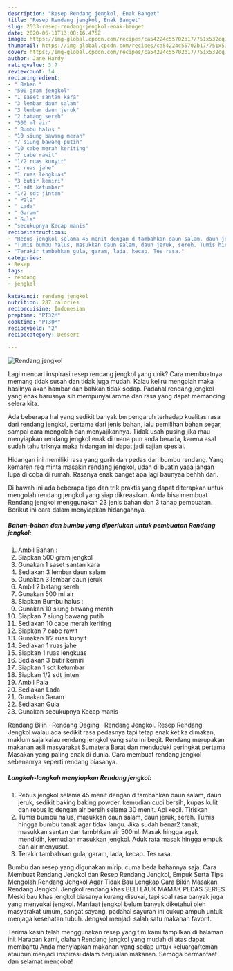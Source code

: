 ```yaml
---
description: "Resep Rendang jengkol, Enak Banget"
title: "Resep Rendang jengkol, Enak Banget"
slug: 2533-resep-rendang-jengkol-enak-banget
date: 2020-06-11T13:08:16.475Z
image: https://img-global.cpcdn.com/recipes/ca54224c55702b17/751x532cq70/rendang-jengkol-foto-resep-utama.jpg
thumbnail: https://img-global.cpcdn.com/recipes/ca54224c55702b17/751x532cq70/rendang-jengkol-foto-resep-utama.jpg
cover: https://img-global.cpcdn.com/recipes/ca54224c55702b17/751x532cq70/rendang-jengkol-foto-resep-utama.jpg
author: Jane Hardy
ratingvalue: 3.7
reviewcount: 14
recipeingredient:
- " Bahan "
- "500 gram jengkol"
- "1 saset santan kara"
- "3 lembar daun salam"
- "3 lembar daun jeruk"
- "2 batang sereh"
- "500 ml air"
- " Bumbu halus "
- "10 siung bawang merah"
- "7 siung bawang putih"
- "10 cabe merah keriting"
- "7 cabe rawit"
- "1/2 ruas kunyit"
- "1 ruas jahe"
- "1 ruas lengkuas"
- "3 butir kemiri"
- "1 sdt ketumbar"
- "1/2 sdt jinten"
- " Pala"
- " Lada"
- " Garam"
- " Gula"
- "secukupnya Kecap manis"
recipeinstructions:
- "Rebus jengkol selama 45 menit dengan d tambahkan daun salam, daun jeruk, sedikit baking baking powder. kemudian cuci bersih, kupas kulit dan rebus lg dengan air bersih selama 30 menit. Api kecil. Tiriskan"
- "Tumis bumbu halus, masukkan daun salam, daun jeruk, sereh. Tumis hingga bumbu tanak agar tidak langu. Jika sudah benar2 tanak, masukkan santan dan tambhkan air 500ml. Masak hingga agak mendidih, kemudian masukkan jengkol. Aduk rata masak hingga empuk dan air menyusut."
- "Terakir tambahkan gula, garam, lada, kecap. Tes rasa."
categories:
- Resep
tags:
- rendang
- jengkol

katakunci: rendang jengkol 
nutrition: 287 calories
recipecuisine: Indonesian
preptime: "PT32M"
cooktime: "PT30M"
recipeyield: "2"
recipecategory: Dessert

---
```



![Rendang jengkol](https://img-global.cpcdn.com/recipes/ca54224c55702b17/751x532cq70/rendang-jengkol-foto-resep-utama.jpg)

Lagi mencari inspirasi resep rendang jengkol yang unik? Cara membuatnya memang tidak susah dan tidak juga mudah. Kalau keliru mengolah maka hasilnya akan hambar dan bahkan tidak sedap. Padahal rendang jengkol yang enak harusnya sih mempunyai aroma dan rasa yang dapat memancing selera kita.

Ada beberapa hal yang sedikit banyak berpengaruh terhadap kualitas rasa dari rendang jengkol, pertama dari jenis bahan, lalu pemilihan bahan segar, sampai cara mengolah dan menyajikannya. Tidak usah pusing jika mau menyiapkan rendang jengkol enak di mana pun anda berada, karena asal sudah tahu triknya maka hidangan ini dapat jadi sajian spesial.

Hidangan ini memiliki rasa yang gurih dan pedas dari bumbu rendang. Yang kemaren req minta masakin rendang jengkol, udah di buatin yaaa jangan lupa di coba di rumah. Rasanya enak banget apa lagi baunyaa behhh dari.


Di bawah ini ada beberapa tips dan trik praktis yang dapat diterapkan untuk mengolah rendang jengkol yang siap dikreasikan. Anda bisa membuat Rendang jengkol menggunakan 23 jenis bahan dan 3 tahap pembuatan. Berikut ini cara dalam menyiapkan hidangannya.

<!--inarticleads1-->

##### Bahan-bahan dan bumbu yang diperlukan untuk pembuatan Rendang jengkol:

1. Ambil  Bahan :
1. Siapkan 500 gram jengkol
1. Gunakan 1 saset santan kara
1. Sediakan 3 lembar daun salam
1. Gunakan 3 lembar daun jeruk
1. Ambil 2 batang sereh
1. Gunakan 500 ml air
1. Siapkan  Bumbu halus :
1. Gunakan 10 siung bawang merah
1. Siapkan 7 siung bawang putih
1. Sediakan 10 cabe merah keriting
1. Siapkan 7 cabe rawit
1. Gunakan 1/2 ruas kunyit
1. Sediakan 1 ruas jahe
1. Siapkan 1 ruas lengkuas
1. Sediakan 3 butir kemiri
1. Siapkan 1 sdt ketumbar
1. Siapkan 1/2 sdt jinten
1. Ambil  Pala
1. Sediakan  Lada
1. Gunakan  Garam
1. Sediakan  Gula
1. Gunakan secukupnya Kecap manis


Rendang Bilih · Rendang Daging · Rendang Jengkol. Resep Rendang Jengkol walau ada sedikit rasa pedasnya tapi tetap enak ketika dimakan, maklum saja kalau rendang jengkol yang satu ini begit. Rendang merupakan makanan asli masyarakat Sumatera Barat dan menduduki peringkat pertama Masakan yang paling enak di dunia. Cara membuat rendang jengkol sebenanrya seperti rendang biasanya. 

<!--inarticleads2-->

##### Langkah-langkah menyiapkan Rendang jengkol:

1. Rebus jengkol selama 45 menit dengan d tambahkan daun salam, daun jeruk, sedikit baking baking powder. kemudian cuci bersih, kupas kulit dan rebus lg dengan air bersih selama 30 menit. Api kecil. Tiriskan
1. Tumis bumbu halus, masukkan daun salam, daun jeruk, sereh. Tumis hingga bumbu tanak agar tidak langu. Jika sudah benar2 tanak, masukkan santan dan tambhkan air 500ml. Masak hingga agak mendidih, kemudian masukkan jengkol. Aduk rata masak hingga empuk dan air menyusut.
1. Terakir tambahkan gula, garam, lada, kecap. Tes rasa.


Bumbu dan resep yang digunakan mirip, cuma beda bahannya saja. Cara Membuat Rendang Jengkol dan Resep Rendang Jengkol, Empuk Serta Tips Mengolah Rendang Jengkol Agar Tidak Bau Lengkap Cara Bikin Masakan Rendang Jengkol. Jengkol rendang khas BELI LAUK MAMAK PEDAS SERIES Meski bau khas jengkol biasanya kurang disukai, tapi soal rasa banyak juga yang menyukai jengkol. Manfaat jengkol belum banyak diketahui oleh masyarakat umum, sangat sayang, padahal sayuran ini cukup ampuh untuk menjaga kesehatan tubuh. Jengkol menjadi salah satu makanan favorit. 

Terima kasih telah menggunakan resep yang tim kami tampilkan di halaman ini. Harapan kami, olahan Rendang jengkol yang mudah di atas dapat membantu Anda menyiapkan makanan yang sedap untuk keluarga/teman ataupun menjadi inspirasi dalam berjualan makanan. Semoga bermanfaat dan selamat mencoba!
